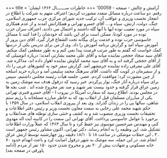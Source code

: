 +++
title = 'آرامش و چالش - صفحه - 00059'
+++
خاطرات ســـــــال ۱۳۶۲ ایشان رفتم. دو ساعت درباره مسائل متعدد مشورت کردیم؛ اعتراف متهم به شرکت با اطلاع در انفجار نخست وزیری و عواقب آن، ترکیب جدید شورای مرکزی حزب جمهوری اسلامی، جنگ، دولت، ارتش، سپاه و.... آقای خسرو تهرانی و همکارانش آمدند و از عدم همکاری سپاه در مورد تعقیب توده ایها با آنها گله داشتند و احتمال می دادند، اعتراف سران حزب توده در مورد کودتا، ممکن است برای این باشد که خودشان را فدا کنند تا مسائل جاسوسی حزب توده و خدمت برای بیگانه تحت الشعاع قرار گیرد. آقای دین پرور از آموزش سپاه آمد و گزارش برنامه آموزش را داد. وی از من برای تدریس یکی از درسها کمک خواست که گفتم به طور مرتب فرصت پیدا نمی کنم و به طور مقطعی کمک میکنم. آقای سید سجاد حججی نماینده میانه و آقای علی محمد بشارتی آمدند؛ درباره اتومبیلی که از آقای حججی گرفته اند و به آقای سید محمد کیاوش نماینده اهواز داده اند، مذاکره شد. آقای علی معرفی زاده نماینده خرمشهر آمد. گزارش سفر خود به کشورهای عربی را داد و از سفیرمان در کویت گله داشت. آقای سرهنگ محمد سلیمی آمد و درباره خرید اسلحه از چین مشورت کرد؛ موافقت کردم. عصر، جلسه هیأت رئیسه مجلس داشتیم، سپس برای سپاه درباره آثار جنگ، نوار پرکردم. خبر رسید که دزفول هدف سه موشک زمین به زمین عراق قرار گرفته و حدود بیست نفر شهید و صد نفر مجروح شده اند . شب بچه ها در مجلس بودند. اطلاع رسید که سفارت آمریکا در بیروت ا - آقای حسرو قنبری تهرانی یکی از مبارزان مسلمان قبل از انقلاب بود که به خاطر مبارزه مسلحانه با رژیم ستم شاهی، سالها یی را در زندان گذراند. وی بعد از پیروزی انقلاب اسلامی، در سال ۱۳۵۹ با حکم شهید محمد علی رجایی به سمت معاون نخست وزیر و رئیس دفتر اطلاعات و تحقیقات نخست وزیری منصوب شد و به کشف و خنثی سازی توطئه های ضدانقلاب و برخورد با عوامل جاسوسی پرداخت. آقای تهرانی این سمت را در کابینه آیت اله مهدوی کنی و مهندس میرحسین موسوی نیز حفظ کرد و تا سال ۱۳۶۳ که عملاً وزارت اطلاعات تشکیل شد، این وظیفه را به انجام رساند. دکتر تهرانی، اکنون مشاور رئیس جمهور است . ۳ ـ این حملات موشکی در ساعت ۱۸ تا ۱۸/۱۰ دقیقه روز چهارشنبه توسط ارتش عراق انجام شد. در این حمله، سه موشک به شهر دزفول اصابت کرد و باعث انهدام حدود ۷۰ خانه مسکونی و شهادت بیش از ۲۰ نفر و مجروح شدن حدود ۱۵۰ نفر از مردم (ادامه پاورقی در صفحه بعد)